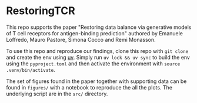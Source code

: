 # RestoringTCR

This repo supports the paper "Restoring data balance via generative models of T cell receptors for antigen-binding prediction" authored by Emanuele Loffredo, Mauro Pastore, Simona Cocco and Remi Monasson.

To use this repo and reproduce our findings, clone this repo with ``git clone`` and create the env using [uv](https://docs.astral.sh/uv/). Simply run ``uv lock && uv sync`` to build the env using the ``pyproject.toml`` and then activate the environment with ``source .venv/bin/activate``.

The set of figures found in the paper together with supporting data can be found in ``figures/`` with a notebook to reproduce the all the plots.
The underlying script are in the ``src/`` directory.
